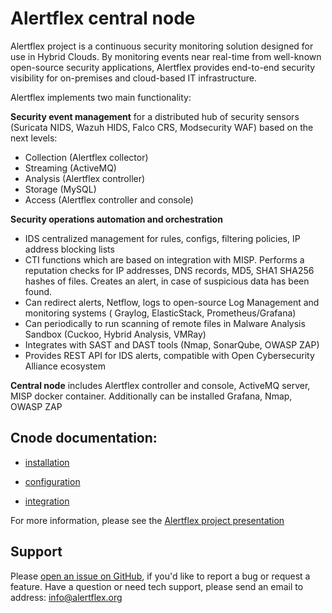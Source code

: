 # Alertflex central node

Alertflex project is a continuous security monitoring solution designed for use in Hybrid Clouds. By monitoring events near real-time from well-known open-source security applications, Alertflex provides end-to-end security visibility for on-premises and cloud-based IT infrastructure. 

Alertflex implements two main functionality:

**Security event management** for a distributed hub of security sensors (Suricata NIDS, Wazuh HIDS, Falco CRS, Modsecurity WAF) based on the next levels: 
* Collection (Alertflex collector)
* Streaming (ActiveMQ)
* Analysis  (Alertflex controller)
* Storage (MySQL)
* Access  (Alertflex controller and console)

**Security operations automation and orchestration**
* IDS centralized management for rules, configs, filtering policies, IP address blocking lists
* CTI functions which are based on integration with MISP. Performs a reputation checks for IP addresses, DNS records, MD5, SHA1 SHA256 hashes of files. Creates an alert, in case of suspicious data has been found.
* Can redirect alerts, Netflow, logs  to open-source Log Management and monitoring systems ( Graylog, ElasticStack, Prometheus/Grafana)
* Can periodically to run scanning of remote files in Malware Analysis Sandbox (Cuckoo, Hybrid Analysis, VMRay)
* Integrates with SAST and DAST tools (Nmap, SonarQube, OWASP ZAP)
* Provides REST API for IDS alerts, compatible with Open Cybersecurity Alliance ecosystem

**Central node** includes Alertflex controller and console, ActiveMQ server, MISP docker container. Additionally can be installed Grafana, Nmap, OWASP ZAP 

## Cnode documentation:

* [installation](https://github.com/olegzhr/cnode/blob/master/doc/install.rst)

* [configuration](https://github.com/olegzhr/cnode/blob/master/doc/config.rst)

* [integration](https://github.com/olegzhr/cnode/blob/master/doc/integration.rst)

For more information, please see the [Alertflex project presentation](https://github.com/olegzhr/cnode/blob/master/doc/alertflex.pdf)
	
## Support

Please [open an issue on GitHub](https://github.com/olegzhr/cnode/issues), if you'd like to report a bug or request a feature. 
Have a question or need tech support, please send an email to address: info@alertflex.org
